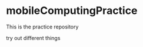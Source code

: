 mobileComputingPractice
=======================

This is the practice repository

try out different things

